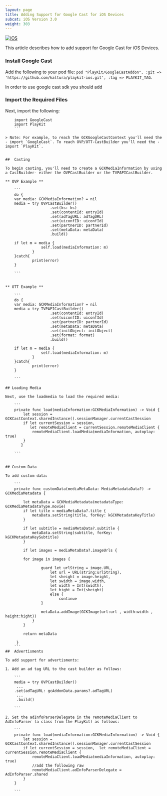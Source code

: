 ```yaml
---
layout: page
title: Adding Support for Google Cast for iOS Devices
subcat: iOS Version 3.0
weight: 303
---
```


[![iOS](https://img.shields.io/badge/iOS-Supported-green.svg)](https://github.com/kaltura/player-sdk-native-ios) 

This article describes how to add support for Google Cast for iOS Devices.

###  Install Google Cast  

Add the following to your pod file: `pod "PlayKit/GoogleCastAddon", :git => 'https://github.com/kaltura/playkit-ios.git', :tag => PLAYKIT_TAG`.

In order to use google cast sdk you should add 

###  Import the Required Files  

Next, import the following:

```
	import GoogleCast
	import PlayKit
	```
	
> Note: For example, to reach the GCKGoogleCastContext you'll need the - import `GoogleCast`. To reach OVP/OTT-CastBuilder you'll need the - import `PlayKit`.


##  Casting  

To begin casting, you'll need to create a GCKMediaInformation by using a CastBuilder- either the OVPCastBuilder or the TVPAPICastBuilder.

** OVP Example **

	```
	do {
	var media: GCKMediaInformation? = nil
	media = try OVPCastBuilder()
                    .set(ks: ks)
                    .set(contentId: entryId)
                    .set(adTagURL: adTagURL)
                    .set(uiconfID: uiconfId)
                    .set(partnerID: partnerId)
                    .set(metaData: metaData)
                    .build()

	if let m = media {
                self.load(mediaInformation: m)    
            }
	}catch{
            print(error)
	}
                    
	```


** OTT Example **

	```
	do {
	var media: GCKMediaInformation? = nil
 	media = try TVPAPICastBuilder()
                    .set(contentId: entryId)
                    .set(uiconfID: uiconfId)
                    .set(partnerID: partnerId)
                    .set(metaData: metaData)
                    .set(initObject: initObject)
                    .set(format: format)
                    .build()

	if let m = media {
                self.load(mediaInformation: m)    
            }
	}catch{
            print(error)
	}
                    
	```

## Loading Media  

Next, use the loadmedia to load the required media:

	```
	private func load(mediaInformation:GCKMediaInformation) -> Void {
        let session =  GCKCastContext.sharedInstance().sessionManager.currentCastSession
        if let currentSession = session,  
           let remoteMediaClient = currentSession.remoteMediaClient {
            remoteMediaClient.loadMedia(mediaInformation, autoplay: true)
        }
 	   }
    
	```


## Custom Data

To add custom data:

	```
 	private func customData(mediaMetaData: MediaMetadataData?) ->  GCKMediaMetadata {
        
        let metaData = GCKMediaMetadata(metadataType: GCKMediaMetadataType.movie)
        if let title = mediaMetaData?.title {
            metaData.setString(title, forKey: kGCKMetadataKeyTitle)
        }
        
        if let subtitle = mediaMetaData?.subtitle {
            metaData.setString(subtitle, forKey: kGCKMetadataKeySubtitle)
        }
        
        if let images = mediaMetaData?.imageUrls {
            
        for image in images {
                
                guard let urlString = image.URL,
                    let url = URL(string:urlString),
                    let sheight = image.height,
                    let swidth = image.width,
                    let width = Int(swidth),
                    let hight = Int(sheight)
                    else {
                        continue
                }
                
                metaData.addImage(GCKImage(url:url , width:width , height:hight))
            }
        }
        
        return metaData
        
   	 }
	```
##  Advertisments  

To add support for advertisments:

1. Add an ad tag URL to the cast builder as follows:

	```
	media = try OVPCastBuilder()
	 ...
	.set(adTagURL: gcAddonData.params?.adTagURL)
	 ...
	 .build()
	 
	```

2. Set the adInfoParserDelegate in the remoteMediaClient to AdInfoParser (a class from the PlayKit) as follows:

	```
	private func load(mediaInformation:GCKMediaInformation) -> Void {
        let session =  GCKCastContext.sharedInstance().sessionManager.currentCastSession
        if let currentSession = session,  let remoteMediaClient = currentSession.remoteMediaClient {
            remoteMediaClient.loadMedia(mediaInformation, autoplay: true)
            //add the following raw
            remoteMediaClient.adInfoParserDelegate = AdInfoParser.shared
        }
    }
    
	```













